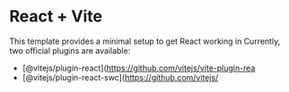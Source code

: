 # React + Vite

This template provides a minimal setup to get React working in
Currently, two official plugins are available:

- [@vitejs/plugin-react](https://github.com/vitejs/vite-plugin-rea
- [@vitejs/plugin-react-swc](https://github.com/vitejs/
